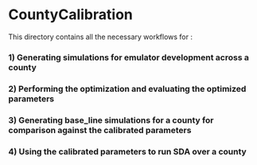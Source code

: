 # CountyCalibration

This directory contains all the necessary workflows for :
### 1) Generating simulations for emulator development across a county 
### 2) Performing the optimization and evaluating the optimized parameters 
### 3) Generating base_line simulations for a county for comparison against the calibrated parameters 
### 4) Using the calibrated parameters to run SDA over a county